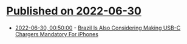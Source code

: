 # [Published on 2022-06-30](index.md)

* [2022-06-30, 00:50:00](https://apple.slashdot.org/story/22/06/29/2126208/brazil-is-also-considering-making-usb-c-chargers-mandatory-for-iphones?utm_source=rss1.0mainlinkanon&utm_medium=feed) - [Brazil Is Also Considering Making USB-C Chargers Mandatory For iPhones](https://apple.slashdot.org/story/22/06/29/2126208/brazil-is-also-considering-making-usb-c-chargers-mandatory-for-iphones?utm_source=rss1.0mainlinkanon&utm_medium=feed)
